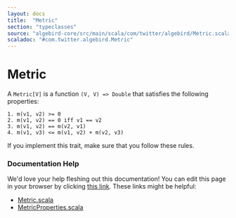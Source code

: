 ```yaml
---
layout: docs
title:  "Metric"
section: "typeclasses"
source: "algebird-core/src/main/scala/com/twitter/algebird/Metric.scala"
scaladoc: "#com.twitter.algebird.Metric"
---
```


# Metric

A `Metric[V]` is a function `(V, V) => Double` that satisfies the following properties:

```
1. m(v1, v2) >= 0
2. m(v1, v2) == 0 iff v1 == v2
3. m(v1, v2) == m(v2, v1)
4. m(v1, v3) <= m(v1, v2) + m(v2, v3)
```

If you implement this trait, make sure that you follow these rules.

### Documentation Help

We'd love your help fleshing out this documentation! You can edit this page in your browser by clicking [this link](https://github.com/twitter/algebird/edit/develop/docs/src/main/tut/typeclasses/metric.md). These links might be helpful:

- [Metric.scala](https://github.com/twitter/algebird/blob/develop/algebird-core/src/main/scala/com/twitter/algebird/Metric.scala)
- [MetricProperties.scala](https://github.com/twitter/algebird/blob/develop/algebird-test/src/test/scala/com/twitter/algebird/MetricProperties.scala)
